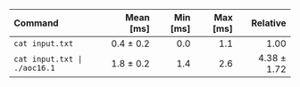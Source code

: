 | Command | Mean [ms] | Min [ms] | Max [ms] | Relative |
|:---|---:|---:|---:|---:|
| `cat input.txt` | 0.4 ± 0.2 | 0.0 | 1.1 | 1.00 |
| `cat input.txt \| ./aoc16.1` | 1.8 ± 0.2 | 1.4 | 2.6 | 4.38 ± 1.72 |
